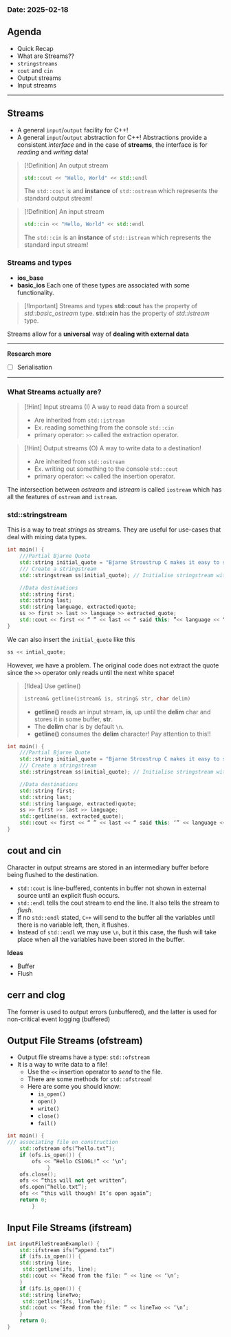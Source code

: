 ### **Date**: 2025-02-18

## Agenda 
- Quick Recap
- What are Streams??
- `stringstreams`
- `cout` and `cin`
- Output streams
- Input streams 
***
## Streams 
- A general `input`/`output` facility for C++!
- A general `input`/`output` abstraction for C++!
Abstractions provide a consistent *interface* and in the case of **streams**, the interface is for *reading* and *writing* data!

>[!Definition] An output stream
>```cpp
>std::cout << "Hello, World" << std::endl
>```
>The `std::cout` is and **instance** of `std::ostream` which represents the standard output stream!

>[!Definition] An input stream
>```cpp
>std::cin << "Hello, World" << std::endl
>```
>The `std::cin` is an **instance** of `std::istream` which represents the standard input stream!

### Streams and types 
- **ios_base**
- **basic_ios**
Each one of these types are associated with some functionality.

>[!Important] Streams and types
>**std::cout** has the property of *std::basic_ostream* type.
>**std::cin** has the property of *std::istream* type.
>
Streams allow for a **universal** way of **dealing with external data**

***
**Research more**
- [ ] Serialisation
***
### What Streams actually are? 
>[!Hint]  Input streams (I)
>A way to read data from a source!
>- Are inherited from `std::istream`
>- Ex. reading something from the console `std::cin` 
>- primary operator: `>>` called the extraction operator.

>[!Hint]  Output streams (O)
>A way to write data to a destination!
>- Are inherited from `std::ostream`
>- Ex. writing out something to the console `std::cout` 
>- primary operator: `<<` called the insertion operator.

The intersection between *ostream* and *istream* is called `iostream` which has all the features of `ostream` and `istream`.

### std::stringstream
This is a way to treat *strings* as streams. They are useful for use-cases that deal with mixing data types. 

```cpp
int main() {
	///Partial Bjarne Quote
	std::string initial_quote = "Bjarne Stroustrup C makes it easy to shoot yourself in the foot";
	/// Create a stringstream
	std::stringstream ss(initial_quote); // Initialise stringstream with string constructor.

	//Data destinations
	std::string first;
	std::string last;
	std::string language, extracted)quote;
	ss >> first >> last >> language >> extracted_quote;
	std::cout << first << “ ” << last << “ said this: ”<< language << “ “ << extracted_quote << std::endl;
}
```

We can also insert the `initial_quote` like this
```cpp
ss << intial_quote;
```

However, we have a problem. The original code does not extract the quote since the `>>` operator only reads until the next white space!

>[!Idea] Use getline()
>```cpp
>istream& getline(istream& is, string& str, char delim)
>```
>-  **getline()** reads an input stream, **is**, up until the **delim** char and stores it in some buffer, **str**.
>- The **delim** char is by default `\n`.
>- **getline()**  consumes the **delim**  character! Pay attention to this!!

```cpp
int main() {
	///Partial Bjarne Quote
	std::string initial_quote = "Bjarne Stroustrup C makes it easy to shoot yourself in the foot";
	/// Create a stringstream
	std::stringstream ss(initial_quote); // Initialise stringstream with string constructor.

	//Data destinations
	std::string first;
	std::string last;
	std::string language, extracted)quote;
	ss >> first >> last >> language;
	std::getline(ss, extracted_quote);
	std::cout << first << “ ” << last << “ said this: ‘” << language << “ “ << extracted_quote + “‘“ << std::endl;
}
```

## cout and cin
Character in output streams are stored in an intermediary buffer before being flushed to the destination.
- `std::cout` is line-buffered, contents in buffer not shown in external source until an explicit flush occurs. 
- `std::endl` tells the cout stream to end the line. It also tells the stream to *flush*.
- If no `std::endl` stated, `C++` will send to the buffer all the variables until there is no variable left, then, it flushes.
- Instead of `std::endl` we may use `\n`, but it this case, the flush will take place when all the variables have been stored in the buffer. 

**Ideas**
- Buffer
- Flush

## cerr and clog
The former is used to output errors (unbuffered), and the latter is used for non-critical event logging (buffered)

## Output File Streams (ofstream)
- Output file streams have a type: `std::ofstream`
- It is a way to write data to a file!
	- Use the `<<` insertion operator to *send* to the file.
	- There are some methods for `std::ofstream`!
	- Here are some you should know:
		- `is_open()`
		- `open()`
		- `write()`
		- `close()`
		- `fail()`

```cpp
int main() { 
/// associating file on construction 
	std::ofstream ofs(“hello.txt”);
	if (ofs.is_open()) { 
		ofs << “Hello CS106L!” << ‘\n’;
			 } 
	ofs.close();
	ofs << “this will not get written”;
	ofs.open(“hello.txt”); 
	ofs << “this will though! It’s open again”; 
	return 0; 
		}
```

## Input File Streams (ifstream)

```cpp
int inputFileStreamExample() {
	std::ifstream ifs(“append.txt”)
	if (ifs.is_open()) {
	std::string line;
	 std::getline(ifs, line);
	std::cout << “Read from the file: “ << line << ‘\n’;
	}
	if (ifs.is_open()) {
	std::string lineTwo;
	 std::getline(ifs, lineTwo);
	std::cout << “Read from the file: “ << lineTwo << ‘\n’;
	}
	return 0;
}
```




